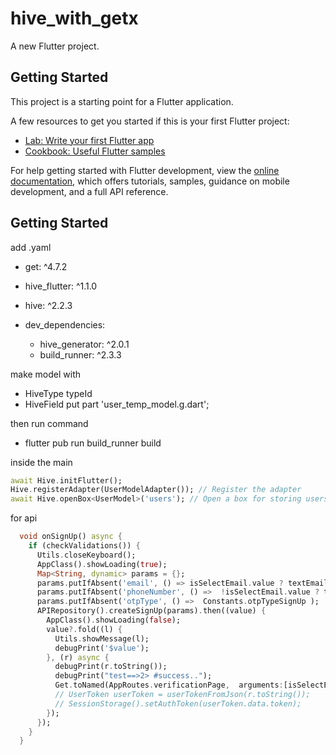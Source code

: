 # hive_with_getx

A new Flutter project.

## Getting Started

This project is a starting point for a Flutter application.

A few resources to get you started if this is your first Flutter project:

- [Lab: Write your first Flutter app](https://docs.flutter.dev/get-started/codelab)
- [Cookbook: Useful Flutter samples](https://docs.flutter.dev/cookbook)

For help getting started with Flutter development, view the
[online documentation](https://docs.flutter.dev/), which offers tutorials,
samples, guidance on mobile development, and a full API reference.

## Getting Started

add .yaml

- get: ^4.7.2
- hive_flutter: ^1.1.0
- hive: ^2.2.3

- dev_dependencies:
    - hive_generator: ^2.0.1
    - build_runner: ^2.3.3

make model with
- HiveType typeId
- HiveField
  put part 'user_temp_model.g.dart';

then run command
- flutter pub run build_runner build

inside the main

```dart
await Hive.initFlutter();
Hive.registerAdapter(UserModelAdapter()); // Register the adapter
await Hive.openBox<UserModel>('users'); // Open a box for storing users
```

for api

```dart
  void onSignUp() async {
    if (checkValidations()) {
      Utils.closeKeyboard();
      AppClass().showLoading(true);
      Map<String, dynamic> params = {};
      params.putIfAbsent('email', () => isSelectEmail.value ? textEmailController.text.trim() : "");
      params.putIfAbsent('phoneNumber', () =>  !isSelectEmail.value ? textContactController.text.trim() : "");
      params.putIfAbsent('otpType', () =>  Constants.otpTypeSignUp );
      APIRepository().createSignUp(params).then((value) {
        AppClass().showLoading(false);
        value?.fold((l) {
          Utils.showMessage(l);
          debugPrint('$value');
        }, (r) async {
          debugPrint(r.toString());
          debugPrint("test==>2> #success..");
          Get.toNamed(AppRoutes.verificationPage,  arguments:[isSelectEmail.value, isSelectEmail.value ? textEmailController.text.trim() : textContactController.text.trim(),] );
          // UserToken userToken = userTokenFromJson(r.toString());
          // SessionStorage().setAuthToken(userToken.data.token);
        });
      });
    }
  }
```